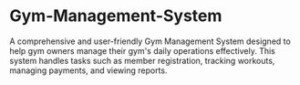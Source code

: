# Gym-Management-System

A comprehensive and user-friendly Gym Management System designed to help gym owners manage their gym's daily operations effectively. This system handles tasks such as member registration, tracking workouts, managing payments, and viewing reports.
